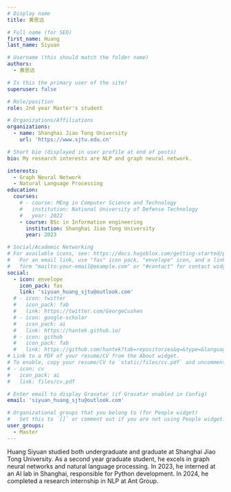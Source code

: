 ```yaml
---
# Display name
title: 黄思远

# Full name (for SEO)
first_name: Huang
last_name: Siyuan

# Username (this should match the folder name)
authors:
  - 黄思远

# Is this the primary user of the site?
superuser: false

# Role/position
role: 2nd year Master's student

# Organizations/Affiliations
organizations:
  - name: Shanghai Jiao Tong University
    url: 'https://www.sjtu.edu.cn'

# Short bio (displayed in user profile at end of posts)
bio: My research interests are NLP and graph neural network.

interests:
  - Graph Neural Network
  - Natural Language Processing
education:
  courses:
    # - course: MEng in Computer Science and Technology
    #   institution: National University of Defense Technology
    #   year: 2022
    - course: BSc in Information engineering
      institution: Shanghai Jiao Tong University
      year: 2023

# Social/Academic Networking
# For available icons, see: https://docs.hugoblox.com/getting-started/page-builder/#icons
#   For an email link, use "fas" icon pack, "envelope" icon, and a link in the
#   form "mailto:your-email@example.com" or "#contact" for contact widget.
social:
  - icon: envelope
    icon_pack: fas
    link: 'siyuan_huang_sjtu@outlook.com'
  # - icon: twitter
  #   icon_pack: fab
  #   link: https://twitter.com/GeorgeCushen
  # - icon: google-scholar
  #   icon_pack: ai
  #   link: https://hantek.github.io/
  # - icon: github
  #   icon_pack: fab
  #   link: https://github.com/hantek?tab=repositories&q=&type=&language=&sort=
# Link to a PDF of your resume/CV from the About widget.
# To enable, copy your resume/CV to `static/files/cv.pdf` and uncomment the lines below.
# - icon: cv
#   icon_pack: ai
#   link: files/cv.pdf

# Enter email to display Gravatar (if Gravatar enabled in Config)
email: 'siyuan_huang_sjtu@outlook.com'

# Organizational groups that you belong to (for People widget)
#   Set this to `[]` or comment out if you are not using People widget.
user_groups:
  - Master
---
```


Huang Siyuan studied both undergraduate and graduate at Shanghai Jiao Tong University. As a second year graduate student, he excels in graph neural networks and natural language processing. In 2023, he interned at an AI lab in Shanghai, responsible for Python development. In 2024, he completed a research internship in NLP at Ant Group.
